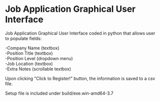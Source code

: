 # Job Application Graphical User Interface

Job Application Graphical User Interface coded in python that allows user to populate fields:

-Company Name (textbox) <br>
-Position Title (textbox) <br>
-Position Level (dropdown menu) <br>
-Job Location (textbox) <br>
-Extra Notes (scrollable textbox) <br>

Upon clicking "Click to Register!" button, the information is saved to a csv file.

Setup file is included under build/exe.win-amd64-3.7
